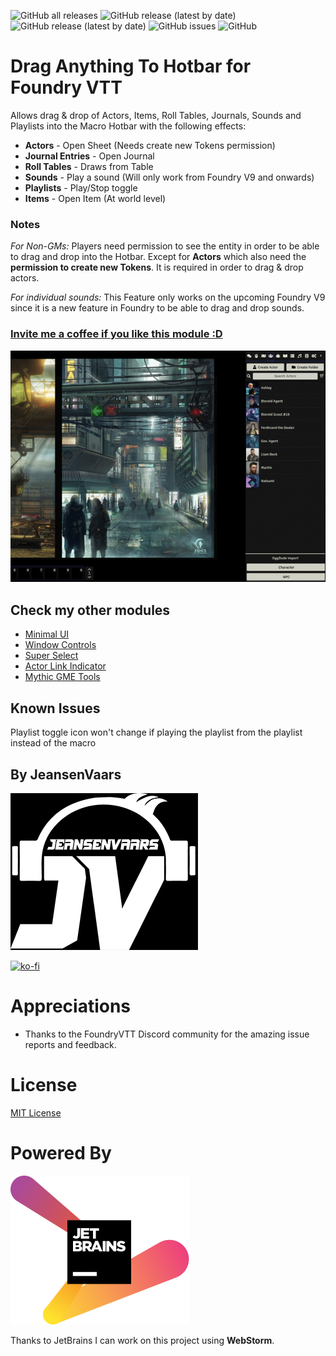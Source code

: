 ![GitHub all releases](https://img.shields.io/github/downloads/saif-ellafi/foundryvtt-drag-all-to-hotbar/total?logo=GitHub) ![GitHub release (latest by date)](https://img.shields.io/github/downloads/saif-ellafi/foundryvtt-drag-all-to-hotbar/latest/total) ![GitHub release (latest by date)](https://img.shields.io/github/v/release/saif-ellafi/foundryvtt-drag-all-to-hotbar) ![GitHub issues](https://img.shields.io/github/issues-raw/saif-ellafi/foundryvtt-drag-all-to-hotbar) ![GitHub](https://img.shields.io/github/license/saif-ellafi/foundryvtt-drag-all-to-hotbar)
# Drag Anything To Hotbar for Foundry VTT

Allows drag & drop of Actors, Items, Roll Tables, Journals, Sounds and Playlists into the Macro Hotbar with the following effects:

* **Actors** - Open Sheet (Needs create new Tokens permission)
* **Journal Entries** - Open Journal
* **Roll Tables** - Draws from Table
* **Sounds** - Play a sound (Will only work from Foundry V9 and onwards)
* **Playlists** - Play/Stop toggle
* **Items** - Open Item (At world level)

### Notes
_For Non-GMs:_ Players need permission to see the entity in order to be able to drag and drop into the Hotbar. Except for **Actors** which also need the **permission to create new Tokens**. It is required in order to drag & drop actors. 

_For individual sounds:_ This Feature only works on the upcoming Foundry V9 since it is a new feature in Foundry to be able to drag and drop sounds.

### [Invite me a coffee if you like this module :D](https://ko-fi.com/jeansenvaars)

![example](example-drag-all.gif)

## Check my other modules

* [Minimal UI](https://github.com/saif-ellafi/foundryvtt-minimal-ui)
* [Window Controls](https://github.com/saif-ellafi/foundryvtt-window-controls)
* [Super Select](https://github.com/saif-ellafi/foundryvtt-super-select)
* [Actor Link Indicator](https://github.com/saif-ellafi/foundryvtt-actor-link-indicator)
* [Mythic GME Tools](https://github.com/saif-ellafi/foundryvtt-mythic-gme)

## Known Issues

Playlist toggle icon won't change if playing the playlist from the playlist instead of the macro

## By JeansenVaars

![JVLogo](logo-small-black.png)

[![ko-fi](https://ko-fi.com/img/githubbutton_sm.svg)](https://ko-fi.com/V7V14D3AH)

# Appreciations

* Thanks to the FoundryVTT Discord community for the amazing issue reports and feedback.

# License

[MIT License](./LICENSE.md)

# Powered By

[![JetBrains](./jetbrains.svg)](https://www.jetbrains.com)

Thanks to JetBrains I can work on this project using **WebStorm**.
